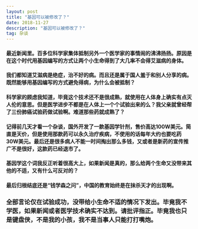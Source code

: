 ```yaml
---
layout: post
title: "基因可以被修改了？"
date: 2018-11-27
description: "基因可以被修改了？"
tag: 杂谈
---
```


#### 最近新闻里。百多位科学家集体抵制另外一个医学家的事情闹的沸沸扬扬。原因是在这个时代用基因编写的方式让两个小生命得到了大几率不会得艾滋病的身体。

#### 我们都知道艾滋病是绝症，治不好的病。而且还是属于国人羞于和别人分享的病。既然能够用基因编写的方式避免得病，为什么会被抵制？

#### 科学家的顾虑我知道，毕竟这个技术还不是很成熟，就使用在人体身上确实有点灭人伦的意思。但是医学进步不都是在人体上一个个试验出来的么？我父亲就曾经帮了三份肺癌试验药做试验啊。难道那些药就成熟了？

#### 记得前几天才看一个杂谈，国外开发了一款基因学针剂，售价高达100W美元。简直是天价，但是使用那款药可以永久治疗疾病，不使用的话每年大约也要吃药30W美元。最后还是很多病人不能一时间掏出那么多钱，又或者是新药的宣传推广不是很好，这款药已经退市了。

#### 基因学这个词我反正听着很高大上，如果新闻是真的，那么给两个生命又没带来其他的不适，又有什么可反对的？

#### 最后归根结底还是“钱学森之问”，中国的教育始终是在抹杀天才的出现啊。

### 全部言论仅在试验成功，没带给小生命不适的情况下发出。毕竟我不学医，如果新闻或者医学技术确实不达到。请批评指正。毕竟我也只是键盘侠，不是我的小孩，我不是当事人只能打打嘴炮。
